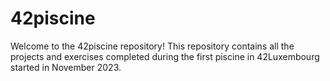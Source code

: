 # 42piscine

Welcome to the 42piscine repository! 
This repository contains all the projects and exercises completed during the first piscine in 42Luxembourg started in November 2023.
